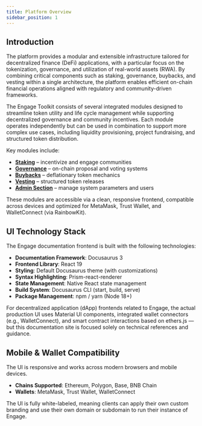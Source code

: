 ```yaml
---
title: Platform Overview
sidebar_position: 1
---
```


## Introduction

The platform provides a modular and extensible infrastructure tailored for decentralized finance (DeFi) applications, with a particular focus on the tokenization, governance, and utilization of real-world assets (RWA). By combining critical components such as staking, governance, buybacks, and vesting within a single architecture, the platform enables efficient on-chain financial operations aligned with regulatory and community-driven frameworks.

The Engage Toolkit consists of several integrated modules designed to streamline token utility and life cycle management while supporting decentralized governance and community incentives. Each module operates independently but can be used in combination to support more complex use cases, including liquidity provisioning, project fundraising, and structured token distribution.

Key modules include:

- [**Staking**](staking.md) – incentivize and engage communities
- [**Governance**](governance.md) – on-chain proposal and voting systems
- [**Buybacks**](buyback.md) – deflationary token mechanics
- [**Vesting**](vesting.md) – structured token releases
- [**Admin Section**](admin-section.md) – manage system parameters and users

These modules are accessible via a clean, responsive frontend, compatible across devices and optimized for MetaMask, Trust Wallet, and WalletConnect (via RainbowKit).

## UI Technology Stack

The Engage documentation frontend is built with the following technologies:

- **Documentation Framework**: Docusaurus 3
- **Frontend Library**: React 19
- **Styling**: Default Docusaurus theme (with customizations)
- **Syntax Highlighting**: Prism-react-renderer
- **State Management**: Native React state management
- **Build System**: Docusaurus CLI (start, build, serve)
- **Package Management**: npm / yarn (Node 18+)

For decentralized application (dApp) frontends related to Engage, the actual production UI uses Material UI components, integrated wallet connectors (e.g., WalletConnect), and smart contract interactions based on ethers.js — but this documentation site is focused solely on technical references and guidance.

## Mobile & Wallet Compatibility

The UI is responsive and works across modern browsers and mobile devices.

- **Chains Supported**: Ethereum, Polygon, Base, BNB Chain
- **Wallets**: MetaMask, Trust Wallet, WalletConnect

The UI is fully white-labeled, meaning clients can apply their own custom branding and use their own domain or subdomain to run their instance of Engage.
